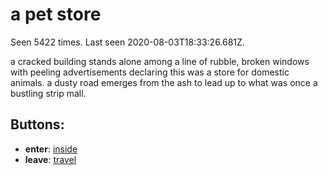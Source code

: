 # a pet store

Seen 5422 times. Last seen 2020-08-03T18:33:26.681Z.

a cracked building stands alone among a line of rubble, broken windows with peeling advertisements declaring this was a store for domestic animals. a dusty road emerges from the ash to lead up to what was once a bustling strip mall.

## Buttons:

- **enter**: [inside](inside-Nmvvdsm.md)
- **leave**: [travel](travel-travel.md)
